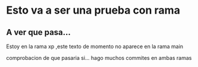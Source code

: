 # Esto va a ser una prueba con rama
## A ver que pasa...



Estoy en la rama xp ,este texto de momento no aparece en la rama main

comprobacion de que pasaria si...
hago muchos commites en ambas ramas 